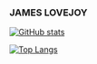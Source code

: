 ### JAMES LOVEJOY

<!-- This covers all my generic github stats -->
[![GitHub stats](https://github-readme-stats.vercel.app/api?username=jlovejo2&show_icons=true&theme=dark&hide=contribs,stars&text_color=00D100)](https://github.com/jlovejo2)

<!-- Covers my lanuage usage -->
[![Top Langs](https://github-readme-stats.vercel.app/api/top-langs/?username=jlovejo2&show_icons=true&theme=dark&text_color=00D100)](https://github.com/jlovejo2)


<!--
**jlovejo2/jlovejo2** is a ✨ _special_ ✨ repository because its `README.md` (this file) appears on your GitHub profile.

Here are some ideas to get you started:

- 🔭 I’m currently working on ...
- 🌱 I’m currently learning ...
- 👯 I’m looking to collaborate on ...
- 🤔 I’m looking for help with ...
- 💬 Ask me about ...
- 📫 How to reach me: ...
- 😄 Pronouns: ...
- ⚡ Fun fact: ...
-->
